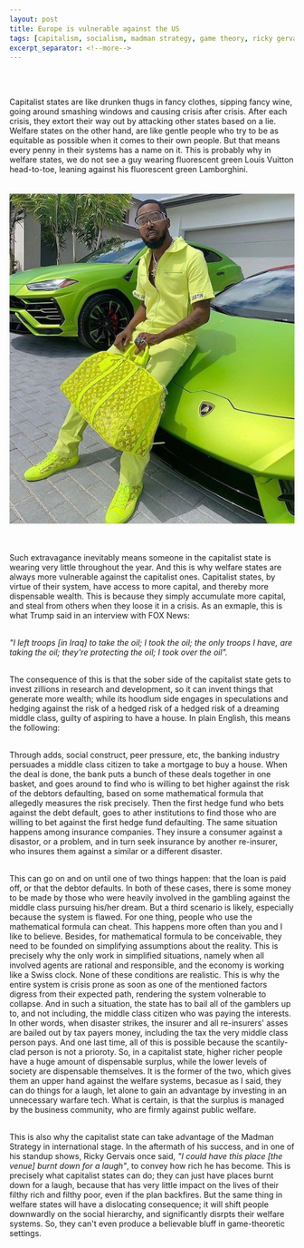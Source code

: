 ```yaml
---
layout: post
title: Europe is vulnerable against the US
tags: [capitalism, socialism, madman strategy, game theory, ricky gervais]
excerpt_separator: <!--more-->
---
```




<br><br>

<p align="justify">
    
  
  
Capitalist states are like drunken thugs in fancy clothes, sipping fancy wine, going around smashing windows and causing crisis after crisis.
After each crisis, they extort their way out by attacking other states based on a lie. <!--more-->
Welfare states on the other hand, are like gentle people who try to be as equitable as possible when it comes to their own people. 
But that means every penny in their systems has a name on it. This is probably why in welfare states, we do not see a guy wearing fluorescent green Louis Vuitton head-to-toe, leaning against his fluorescent green Lamborghini.<br><br>

</p>    
    
<p align="center">
      <img alt="Lamborghini" src="/assets/img/pexels/lamborghini.jpg">
</p>
<br>
<p align="justify">
    
  

Such extravagance inevitably means someone in the capitalist state is wearing very little throughout the year. 
And this is why welfare states are always more vulnerable against the capitalist ones. 
Capitalist states, by virtue of their system, have access to more capital, and thereby more dispensable wealth. 
This is because they simply accumulate more capital, and steal from others when they loose it in a crisis. As an exmaple, this is what Trump said in an interview with FOX News: <br><br>
  
<em>"I left troops [in Iraq] to take the oil; I took the oil; the only troops I have, are taking the oil; they're protecting the oil; I took over the oil".</em> <br><br>
  
The consequence of this is that the sober side of the capitalist state gets to invest zillions in research and development, so it can invent things that generate more wealth; while its hoodlum side engages in speculations and hedging against the risk of a hedged risk of a hedged risk of a dreaming middle class, guilty of aspiring to have a house. In plain English, this means the following: <br><br>
    
Through adds, social construct, peer pressure, etc, the banking industry persuades a middle class citizen to take a mortgage to buy a house. When the deal is done, the bank puts a bunch of these deals together in one basket, and goes around to find who is willing to bet higher against the risk of the debtors defaulting, based on some mathematical formula that allegedly measures the risk precisely. Then the first hedge fund who bets against the debt default, goes to ather institutions to find those who are willing to bet against the first hedge fund defaulting. The same situation happens among insurance companies. They insure a consumer against a disastor, or a problem, and in turn seek insurance by another re-insurer, who insures them against a similar or a different disaster. 
 <br><br>
    
This can go on and on until one of two things happen: that the loan is paid off, or that the debtor defaults. In both of these cases, there is some money to be made by those who were heavily involved in the gambling against the middle class pursuing his/her dream. But a third scenario is likely, especially because the system is flawed. For one thing, people who use the mathematical formula can cheat. This happens more often than you and I like to believe. Besides, for mathematical formula to be conceivable, they need to be founded on simplifying assumptions about the reality. This is precisely why the only work in simplified situations, namely when all involved agents are rational and responsible, and the economy is working like a Swiss clock. None of these conditions are realistic. This is why the entire system is crisis prone as soon as one of the mentioned factors digress from their expected path, rendering the system volnerable to collapse. And in such a situation, the state has to bail all of the gamblers up to, and not including, the middle class citizen who was paying the interests. In other words, when disaster strikes, the insurer and all re-insurers' asses are bailed out by tax payers money, including the tax the very middle class person pays. And one last time, all of this is possible because the scantily-clad person is not a prioroty. So, in a capitalist state, higher richer people have a huge amount of dispensable surplus, while the lower levels of society are dispensable themselves. It is the former of the two, which gives them an upper hand against the welfare systems, becasue as I said, they can do things for a laugh, let alone to gain an advantage by investing in an unnecessary warfare tech. What is certain, is that the surplus is managed by the business community, who are firmly against public welfare. <br><br>
    
This is also why the capitalist state can take advantage of the Madman Strategy in international stage. 
In the aftermath of his success, and in one of his standup shows, Ricky Gervais once said, <em>"I could have this place [the venue] burnt down for a laugh"</em>, to convey how rich he has become. 
This is precisely what capitalist states can do; they can just have places burnt down for a laugh, because that has very little impact on the lives of their filthy rich and filthy poor, even if the plan backfires. But the same thing in welfare states will have a dislocating consequence; it will shift people downwardly on the social hierarchy, and significantly disrpts their welfare systems. So, they can't even produce a believable bluff in game-theoretic settings. 
 
 
 </p>  


<br><br>
